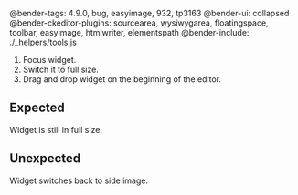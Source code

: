 @bender-tags: 4.9.0, bug, easyimage, 932, tp3163
@bender-ui: collapsed
@bender-ckeditor-plugins: sourcearea, wysiwygarea, floatingspace, toolbar, easyimage, htmlwriter, elementspath
@bender-include: ./_helpers/tools.js

1. Focus widget.
2. Switch it to full size.
3. Drag and drop widget on the beginning of the editor.

## Expected

Widget is still in full size.

## Unexpected

Widget switches back to side image.
